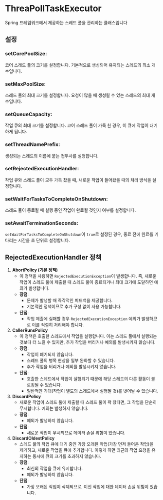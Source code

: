 # ThreaPollTaskExecutor

Spring 프레임워크에서 제공하는 스레드 풀을 관리하는 클래스입니다

## 설정

### **setCorePoolSize**:&#x20;

코어 스레드 풀의 크기를 설정합니다. 기본적으로 생성되어 유지되는 스레드의 최소 개수입니다.

### **setMaxPoolSize**:&#x20;

스레드 풀의 최대 크기를 설정합니다. 요청이 많을 때 생성될 수 있는 스레드의 최대 개수입니다.

### **setQueueCapacity**:&#x20;

작업 큐의 최대 크기를 설정합니다. 코어 스레드 풀이 가득 찬 경우, 이 큐에 작업이 대기하게 됩니다.

### **setThreadNamePrefix**:&#x20;

생성되는 스레드의 이름에 붙는 접두사를 설정합니다.

### **setRejectedExecutionHandler**:&#x20;

작업 큐와 스레드 풀이 모두 가득 찼을 때, 새로운 작업이 들어왔을 때의 처리 방식을 설정합니다.

### **setWaitForTasksToCompleteOnShutdown**:&#x20;

스레드 풀이 종료될 때 실행 중인 작업이 완료될 것인지 여부를 설정합니다.

### **setAwaitTerminationSeconds**:&#x20;

`setWaitForTasksToCompleteOnShutdown`이 `true`로 설정된 경우, 종료 전에 완료를 기다리는 시간을 초 단위로 설정합니다.

## RejectedExecutionHandler 정책

1. **AbortPolicy (기본 정책)**
   * 이 정책을 사용하면 `RejectedExecutionException`이 발생합니다. 즉, 새로운 작업이 스레드 풀에 제출될 때 스레드 풀이 종료되거나 최대 크기에 도달하면 예외가 발생합니다.
   * **장점**:
     * 문제가 발생할 때 즉각적인 피드백을 제공합니다.
     * 기본적인 정책이므로 추가 구성 없이 사용 가능합니다.
   * **단점**:
     * 작업 제출에 실패할 경우 `RejectedExecutionException` 예외가 발생하므로 이를 적절히 처리해야 합니다.
2. **CallerRunsPolicy**
   * 이 정책은 호출한 스레드에서 작업을 실행합니다. 이는 스레드 풀에서 실행되는 것보다 더 느릴 수 있지만, 추가 작업을 버리거나 예외를 발생시키지 않습니다.
   * **장점**:
     * 작업이 폐기되지 않습니다.
     * 스레드 풀의 병목 현상을 일부 완화할 수 있습니다.
     * 추가 작업을 버리거나 예외를 발생시키지 않습니다.
   * **단점**:
     * 호출한 스레드에서 작업이 실행되기 때문에 해당 스레드의 다른 활동이 블로킹될 수 있습니다.
     * 일반적인 기대(작업이 별도의 스레드에서 실행될 것)를 벗어날 수 있습니다.
3. **DiscardPolicy**
   * 새로운 작업이 스레드 풀에 제출될 때 스레드 풀이 꽉 찼다면, 그 작업을 단순히 무시합니다. 예외는 발생하지 않습니다.
   * **장점**:
     * 예외가 발생하지 않습니다.
   * **단점**:
     * 새로운 작업이 무시되므로 데이터 손실 위험이 있습니다.
4. **DiscardOldestPolicy**
   * 스레드 풀의 작업 큐에 대기 중인 가장 오래된 작업(가장 먼저 들어온 작업)을 제거하고, 새로운 작업을 큐에 추가합니다. 이렇게 하면 최근의 작업 요청을 유지하는 동시에 큐의 크기를 초과하지 않습니다.
   * **장점**:
     * 최신의 작업을 큐에 유지합니다.
     * 예외가 발생하지 않습니다.
   * **단점**:
     * 가장 오래된 작업이 삭제되므로, 이전 작업에 대한 데이터 손실 위험이 있습니다.
